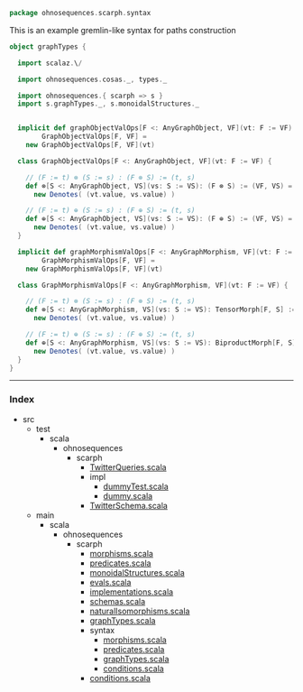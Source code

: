 
```scala
package ohnosequences.scarph.syntax
```

This is an example gremlin-like syntax for paths construction

```scala
object graphTypes {

  import scalaz.\/

  import ohnosequences.cosas._, types._

  import ohnosequences.{ scarph => s }
  import s.graphTypes._, s.monoidalStructures._


  implicit def graphObjectValOps[F <: AnyGraphObject, VF](vt: F := VF):
        GraphObjectValOps[F, VF] =
    new GraphObjectValOps[F, VF](vt)

  class GraphObjectValOps[F <: AnyGraphObject, VF](vt: F := VF) {

    // (F := t) ⊗ (S := s) : (F ⊗ S) := (t, s)
    def ⊗[S <: AnyGraphObject, VS](vs: S := VS): (F ⊗ S) := (VF, VS) =
      new Denotes( (vt.value, vs.value) )

    // (F := t) ⊕ (S := s) : (F ⊕ S) := (t, s)
    def ⊕[S <: AnyGraphObject, VS](vs: S := VS): (F ⊕ S) := (VF, VS) =
      new Denotes( (vt.value, vs.value) )
  }

  implicit def graphMorphismValOps[F <: AnyGraphMorphism, VF](vt: F := VF):
        GraphMorphismValOps[F, VF] =
    new GraphMorphismValOps[F, VF](vt)

  class GraphMorphismValOps[F <: AnyGraphMorphism, VF](vt: F := VF) {

    // (F := t) ⊗ (S := s) : (F ⊗ S) := (t, s)
    def ⊗[S <: AnyGraphMorphism, VS](vs: S := VS): TensorMorph[F, S] := (VF, VS) =
      new Denotes( (vt.value, vs.value) )

    // (F := t) ⊕ (S := s) : (F ⊕ S) := (t, s)
    def ⊕[S <: AnyGraphMorphism, VS](vs: S := VS): BiproductMorph[F, S] := (VF, VS) =
      new Denotes( (vt.value, vs.value) )
  }
}

```


------

### Index

+ src
  + test
    + scala
      + ohnosequences
        + scarph
          + [TwitterQueries.scala][test/scala/ohnosequences/scarph/TwitterQueries.scala]
          + impl
            + [dummyTest.scala][test/scala/ohnosequences/scarph/impl/dummyTest.scala]
            + [dummy.scala][test/scala/ohnosequences/scarph/impl/dummy.scala]
          + [TwitterSchema.scala][test/scala/ohnosequences/scarph/TwitterSchema.scala]
  + main
    + scala
      + ohnosequences
        + scarph
          + [morphisms.scala][main/scala/ohnosequences/scarph/morphisms.scala]
          + [predicates.scala][main/scala/ohnosequences/scarph/predicates.scala]
          + [monoidalStructures.scala][main/scala/ohnosequences/scarph/monoidalStructures.scala]
          + [evals.scala][main/scala/ohnosequences/scarph/evals.scala]
          + [implementations.scala][main/scala/ohnosequences/scarph/implementations.scala]
          + [schemas.scala][main/scala/ohnosequences/scarph/schemas.scala]
          + [naturalIsomorphisms.scala][main/scala/ohnosequences/scarph/naturalIsomorphisms.scala]
          + [graphTypes.scala][main/scala/ohnosequences/scarph/graphTypes.scala]
          + syntax
            + [morphisms.scala][main/scala/ohnosequences/scarph/syntax/morphisms.scala]
            + [predicates.scala][main/scala/ohnosequences/scarph/syntax/predicates.scala]
            + [graphTypes.scala][main/scala/ohnosequences/scarph/syntax/graphTypes.scala]
            + [conditions.scala][main/scala/ohnosequences/scarph/syntax/conditions.scala]
          + [conditions.scala][main/scala/ohnosequences/scarph/conditions.scala]

[test/scala/ohnosequences/scarph/TwitterQueries.scala]: ../../../../../test/scala/ohnosequences/scarph/TwitterQueries.scala.md
[test/scala/ohnosequences/scarph/impl/dummyTest.scala]: ../../../../../test/scala/ohnosequences/scarph/impl/dummyTest.scala.md
[test/scala/ohnosequences/scarph/impl/dummy.scala]: ../../../../../test/scala/ohnosequences/scarph/impl/dummy.scala.md
[test/scala/ohnosequences/scarph/TwitterSchema.scala]: ../../../../../test/scala/ohnosequences/scarph/TwitterSchema.scala.md
[main/scala/ohnosequences/scarph/morphisms.scala]: ../morphisms.scala.md
[main/scala/ohnosequences/scarph/predicates.scala]: ../predicates.scala.md
[main/scala/ohnosequences/scarph/monoidalStructures.scala]: ../monoidalStructures.scala.md
[main/scala/ohnosequences/scarph/evals.scala]: ../evals.scala.md
[main/scala/ohnosequences/scarph/implementations.scala]: ../implementations.scala.md
[main/scala/ohnosequences/scarph/schemas.scala]: ../schemas.scala.md
[main/scala/ohnosequences/scarph/naturalIsomorphisms.scala]: ../naturalIsomorphisms.scala.md
[main/scala/ohnosequences/scarph/graphTypes.scala]: ../graphTypes.scala.md
[main/scala/ohnosequences/scarph/syntax/morphisms.scala]: morphisms.scala.md
[main/scala/ohnosequences/scarph/syntax/predicates.scala]: predicates.scala.md
[main/scala/ohnosequences/scarph/syntax/graphTypes.scala]: graphTypes.scala.md
[main/scala/ohnosequences/scarph/syntax/conditions.scala]: conditions.scala.md
[main/scala/ohnosequences/scarph/conditions.scala]: ../conditions.scala.md